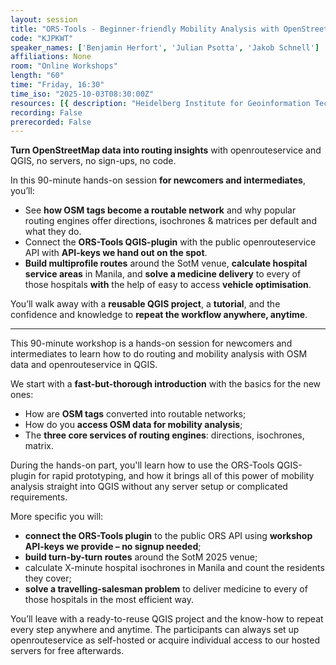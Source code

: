 ```yaml
---
layout: session
title: "ORS-Tools - Beginner-friendly Mobility Analysis with OpenStreetMap and openrouteservice in QGIS"
code: "KJPKWT"
speaker_names: ['Benjamin Herfort', 'Julian Psotta', 'Jakob Schnell']
affiliations: None
room: "Online Workshops"
length: "60"
time: "Friday, 16:30"
time_iso: "2025-10-03T08:30:00Z"
resources: [{ description: "Heidelberg Institute for Geoinformation Technology (HeiGIT) Website", url: "https://heigit.org/" },{ description: "Openrouteservice Website", url: "https://openrouteservice.org/" },{ description: "University of Heidelberg, Faculty of Geoinformation Sciences", url: "https://www.geog.uni-heidelberg.de/gis/index_en.html" }]
recording: False
prerecorded: False
---
```


**Turn OpenStreetMap data into routing insights** with openrouteservice and QGIS, no servers, no sign-ups, no code.

In this 90-minute hands-on session **for newcomers and intermediates**, you’ll:
- See **how OSM tags become a routable network** and why popular routing engines offer directions, isochrones &amp; matrices per default and what they do.
- Connect the **ORS-Tools QGIS-plugin** with the public openrouteservice API with **API-keys we hand out on the spot**.
- **Build multiprofile routes** around the SotM venue, **calculate hospital service areas** in Manila, and **solve a medicine delivery** to every of those hospitals **with** the help of easy to access **vehicle optimisation**.

You’ll walk away with a **reusable QGIS project**, a **tutorial**, and the confidence and knowledge to **repeat the workflow anywhere, anytime**.

<hr>

This 90-minute workshop is a hands-on session for newcomers and intermediates to learn how to do routing and mobility analysis with OSM data and openrouteservice in QGIS.

We start with a **fast-but-thorough introduction** with the basics for the new ones: 
- How are **OSM tags** converted into routable networks; 
- How do you **access OSM data for mobility analysis**;
- The **three core services of routing engines**: directions, isochrones, matrix. 

During the hands-on part, you'll learn how to use the ORS-Tools QGIS-plugin for rapid prototyping, and how it brings all of this power of mobility analysis straight into QGIS without any server setup or complicated requirements.

More specific you will:

- **connect the ORS-Tools plugin** to the public ORS API using **workshop API-keys we provide – no signup needed**;
- **build turn-by-turn routes** around the SotM 2025 venue;
- calculate X-minute hospital isochrones in Manila and count the residents they cover;
- **solve a travelling-salesman problem** to deliver medicine to every of those hospitals in the most efficient way.

You’ll leave with a ready-to-reuse QGIS project and the know-how to repeat every step anywhere and anytime. The participants can always set up openrouteservice as self-hosted or acquire individual access to our hosted servers for free afterwards.

